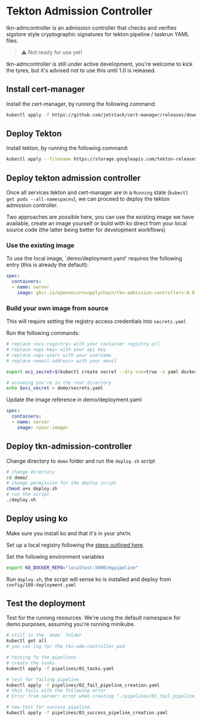 # Tekton Admission Controller

tkn-admcontroller is an admission controller that checks and verifies sigstore style cryptographic signatures for
tekton pipeline / taskrun YAML files.

> :warning: Not ready for use yet!

tkn-admcontroller is still under active development, you're welcome to kick the tyres, but it's
advised not to use this until 1.0 is released.

## Install cert-manager
 
Install the cert-manager, by running the following command:

```bash
kubectl apply -f https://github.com/jetstack/cert-manager/releases/download/v1.5.3/cert-manager.yaml
```

## Deploy Tekton

Install tekton, by running the following command:

```bash
kubectl apply --filename https://storage.googleapis.com/tekton-releases/pipeline/latest/release.yaml
```

## Deploy tekton admission controller

Once all services tekton and cert-manager are in a `Running` state (`kubectl get pods --all-namespaces`), we can
proceed to deploy the tekton admission controller.

Two approaches are possible here, you can use the existing image we have available, create an image yourself or build
with ko direct from your local source code (the latter being better for development workflows)

### Use the existing image

To use the local image, `demo/deployment.yaml' requires the following entry (this is already the default):

```yaml
spec:
  containers:
  - name: server
    image: ghcr.io/opensecuresupplychain/tkn-admission-controllers:0.0.2
```

### Build your own image from source

This will require setting the registry access credentials into `secrets.yaml`

Run the following commands:

   ```bash
   # replace <oci-registry> with your container registry url
   # replace <api-key> with your api key
   # replace <api-user> with your username
   # replace <email-address> with your email

   export oci_secret=$(kubectl create secret --dry-run=true -o yaml docker-registry registry-key --docker-server=<oci-registry> --docker-password=<api-key> --docker-username=<api-user> --docker-email=<email-address>)

   # assuming you're in the root directory
   echo $oci_secret > demo/secrets.yaml
   ```
Update the image reference in demo/deployment.yaml

```yaml
spec:
  containers:
  - name: server
    image: <your-image>

```
## Deploy tkn-admission-controller

Change directory to `demo` folder and run the `deploy.sh` script

   ```bash
   # change directory
   cd demo/
   # change permission for the deploy script
   chmod u+x deploy.sh
   # run the script
   ./deploy.sh
   ```

## Deploy using ko

Make sure you install ko and that it's in your `$PATH`.

Set up a local registry following the [steps outlined here](https://kind.sigs.k8s.io/docs/user/local-registry/).

Set the following environment variables

```bash
export KO_DOCKER_REPO="localhost:5000/mypipeline" 
```

Run `deploy.sh`, the script will sense ko is installed and deploy from `config/100-deployment.yaml`

## Test the deployment

Test for the running resources. We're using the default namespace for demo purposes, assuming you're running minikube.

   ```bash
   # still in the `demo` folder
   kubectl get all
   # you can log for the tkn-adm-controller pod

   # testing fo the pipelines
   # create the tasks
   kubectl apply -f pipelines/01_tasks.yaml

   # test for failing pipeline
   kubectl apply -f pipelines/02_fail_pipeline_creation.yaml
   # this fails with the following error
   # Error from server: error when creating "./pipelines/02_fail_pipeline_creation.yaml": admission webhook "pipeline-validation.default.svc" denied the request: sigstore sign annotation not found

   # now test for success pipeline
   kubectl apply -f pipelines/03_success_pipeline_creation.yaml

   ```
